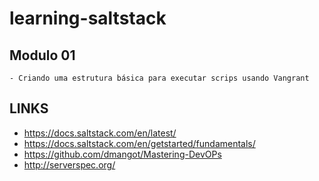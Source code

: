 # learning-saltstack

## Modulo 01
    - Criando uma estrutura básica para executar scrips usando Vangrant

## LINKS
- https://docs.saltstack.com/en/latest/
- https://docs.saltstack.com/en/getstarted/fundamentals/
- https://github.com/dmangot/Mastering-DevOPs
- http://serverspec.org/